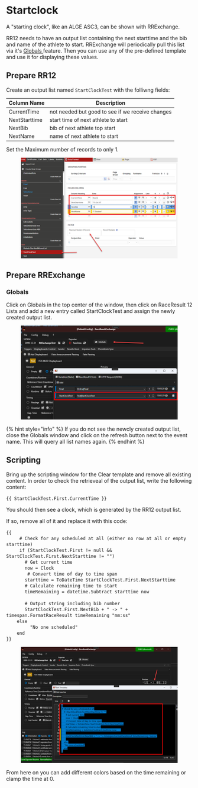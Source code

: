 # Startclock

A "starting clock", like an ALGE ASC3, can be shown with RRExchange.&#x20;

RR12 needs to have an output list containing the next starttime and the bib and name of the athlete to start. RRExchange will periodically pull this list via it's [Globals ](../../../../scripting/globals.md)feature. Then you can use any of the pre-defined template and use it for displaying these values.&#x20;

## Prepare RR12

Create an output list named `StartClockTest` with the folliwng fields:



| Column Name    | Description                                      |
| -------------- | ------------------------------------------------ |
| CurrentTime    | not needed but good to see if we receive changes |
| NextStarttime  | start time of next athlete to start              |
| NextBib        | bib of next athlete top start                    |
| NextName       | name of next athlete to start                    |

Set the Maximum number of records to only 1.

<figure><img src="../../../../.gitbook/assets/image (10).png" alt=""><figcaption></figcaption></figure>

## Prepare RRExchange

### Globals

Click on Globals in the top center of the window, then click on RaceResult 12 Lists and add a new entry called StartClockTest and assign the newly created output list.

<figure><img src="../../../../.gitbook/assets/image (11).png" alt=""><figcaption></figcaption></figure>

{% hint style="info" %}
If you do not see the newcly created output list, close the Globals window and click on the refresh button next to the event name. This will query all list names again.
{% endhint %}

## Scripting

Bring up the scripting window for the Clear template and remove all existing content. In order to check the retrieveal of the output list, write the following content:

```
{{ StartClockTest.First.CurrentTime }}
```

You should then see a clock, which is generated by the RR12 output list.&#x20;

If so, remove all of it and replace it with this code:



```
{{
     # Check for any scheduled at all (either no row at all or empty starttime)
     if (StartClockTest.First != null && StartClockTest.First.NextStarttime != "")
       # Get current time
       now = Clock
        # Convert time of day to time span
       starttime = ToDateTime StartClockTest.First.NextStarttime
       # Calculate remaining time to start
       timeRemaining = datetime.Subtract starttime now       
       
       # Output string including bib number
       StartClockTest.First.NextBib + " -> " + timespan.FormatRaceResult timeRemaining "mm:ss"       
    else 
         "No one scheduled"
    end
}}
```

<figure><img src="../../../../.gitbook/assets/image (12).png" alt=""><figcaption></figcaption></figure>

From here on you can add different colors based on the time remaining or clamp the time at 0.
